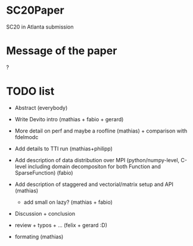 # SC20Paper
SC20 in Atlanta submission

# Message of the paper

?

# TODO list

- Abstract (everybody)
- Write Devito intro (mathias + fabio + gerard)
- More detail on perf and maybe a roofline (mathias) + comparison with fdelmodc
- Add details to TTI run (mathias+philipp)
- Add description of data distribution over MPI (python/numpy-level, C-level including domain decompositon for both Function and SparseFunction)  (fabio)
- Add description of staggered and vectorial/matrix setup and API (mathias)
  - add small on lazy? (mathias + fabio)
- Discussion + conclusion

- review + typos + ... (felix + gerard :D)

- formating (mathias)
